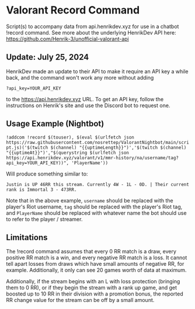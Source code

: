 # Valorant Record Command
Script(s) to accompany data from api.henrikdev.xyz for use in a chatbot !record command. See more about the underlying HenrikDev API here: https://github.com/Henrik-3/unofficial-valorant-api

## Update: July 25, 2024
HenrikDev made an update to their API to make it require an API key a while back, and the command won't work any more without adding

```?api_key=YOUR_API_KEY```

to the https://api.henrikdev.xyz URL. To get an API key, follow the instructions on Henrik's site and use the Discord bot to request one.

## Usage Example (Nightbot)
```!addcom !record $(touser), $(eval $(urlfetch json https://raw.githubusercontent.com/nosrettep/ValorantNightbot/main/script.js)('$(twitch $(channel) "{{uptimeLength}}")','$(twitch $(channel) "{{uptimeAt}}")',"$(querystring $(urlfetch json https://api.henrikdev.xyz/valorant/v1/mmr-history/na/username/tag?api_key=YOUR_API_KEY))", 'PlayerName'))```
 
 Will produce something similar to:
 ```
 Justin is UP 46RR this stream. Currently 4W - 1L - 0D. | Their current rank is Immortal 3 - 473RR. 
 ```

Note that in the above example, `username` should be replaced with the player's Riot username, `tag` should be replaced with the player's Riot tag, and `PlayerName` should be replaced with whatever name the bot should use to refer to the player / streamer.


## Limitations
The !record command assumes that every 0 RR match is a draw, every positive RR match is a win, and every negative RR match is a loss. It cannot tell apart losses from draws which have small amounts of negative RR, for example. Additionally, it only can see 20 games worth of data at maximum. 

Additionally, if the stream begins with an L with loss protection (bringing them to 0 RR), or if they begin the stream with a rank up game, and get boosted up to 10 RR in their division  with a promotion bonus, the reported RR change value for the stream can be off by a small amount.
